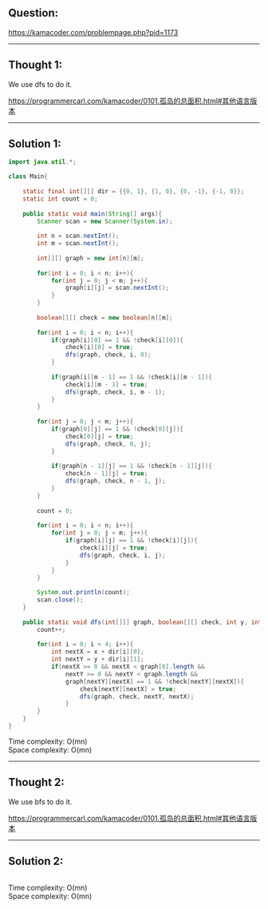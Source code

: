 ## Question:

https://kamacoder.com/problempage.php?pid=1173

---
## Thought 1:
We use dfs to do it.

https://programmercarl.com/kamacoder/0101.孤岛的总面积.html#其他语言版本

---
## Solution 1:
```Java
import java.util.*;

class Main{
    
    static final int[][] dir = {{0, 1}, {1, 0}, {0, -1}, {-1, 0}};
    static int count = 0;
    
    public static void main(String[] args){
        Scanner scan = new Scanner(System.in);
        
        int n = scan.nextInt();
        int m = scan.nextInt();
        
        int[][] graph = new int[n][m];
        
        for(int i = 0; i < n; i++){
            for(int j = 0; j < m; j++){
                graph[i][j] = scan.nextInt();
            }
        }
        
        boolean[][] check = new boolean[n][m];
        
        for(int i = 0; i < n; i++){
            if(graph[i][0] == 1 && !check[i][0]){
                check[i][0] = true;
                dfs(graph, check, i, 0);
            }
            
            if(graph[i][m - 1] == 1 && !check[i][m - 1]){
                check[i][m - 1] = true;
                dfs(graph, check, i, m - 1);
            }
        }
        
        for(int j = 0; j < m; j++){
            if(graph[0][j] == 1 && !check[0][j]){
                check[0][j] = true;
                dfs(graph, check, 0, j);
            }
            
            if(graph[n - 1][j] == 1 && !check[n - 1][j]){
                check[n - 1][j] = true;
                dfs(graph, check, n - 1, j);
            }
        }
        
        count = 0;
        
        for(int i = 0; i < n; i++){
            for(int j = 0; j < m; j++){
                if(graph[i][j] == 1 && !check[i][j]){
                    check[i][j] = true;
                    dfs(graph, check, i, j);
                }
            }
        }
        
        System.out.println(count);
        scan.close();
    }
    
    public static void dfs(int[][] graph, boolean[][] check, int y, int x){
        count++;
        
        for(int i = 0; i < 4; i++){
            int nextX = x + dir[i][0];
            int nextY = y + dir[i][1];
            if(nextX >= 0 && nextX < graph[0].length && 
                nextY >= 0 && nextY < graph.length &&
                graph[nextY][nextX] == 1 && !check[nextY][nextX]){
                    check[nextY][nextX] = true;
                    dfs(graph, check, nextY, nextX);
                }
        }
    }
}
```
Time complexity: O(mn)  
Space complexity: O(mn)

---
## Thought 2:
We use bfs to do it.

https://programmercarl.com/kamacoder/0101.孤岛的总面积.html#其他语言版本

---
## Solution 2:
```Java


```
Time complexity: O(mn)  
Space complexity: O(mn)
